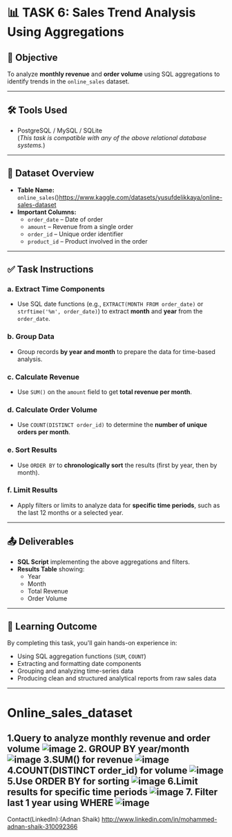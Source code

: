 # 📊 TASK 6: Sales Trend Analysis Using Aggregations

## 🎯 Objective
To analyze **monthly revenue** and **order volume** using SQL aggregations to identify trends in the `online_sales` dataset.

---

## 🛠️ Tools Used
- PostgreSQL / MySQL / SQLite  
(*This task is compatible with any of the above relational database systems.*)

---

## 📂 Dataset Overview
- **Table Name:** `online_sales`()https://www.kaggle.com/datasets/yusufdelikkaya/online-sales-dataset
- **Important Columns:**
  - `order_date` – Date of order
  - `amount` – Revenue from a single order
  - `order_id` – Unique order identifier
  - `product_id` – Product involved in the order

---

## ✅ Task Instructions

### a. Extract Time Components
- Use SQL date functions (e.g., `EXTRACT(MONTH FROM order_date)` or `strftime('%m', order_date)`) to extract **month** and **year** from the `order_date`.

### b. Group Data
- Group records **by year and month** to prepare the data for time-based analysis.

### c. Calculate Revenue
- Use `SUM()` on the `amount` field to get **total revenue per month**.

### d. Calculate Order Volume
- Use `COUNT(DISTINCT order_id)` to determine the **number of unique orders per month**.

### e. Sort Results
- Use `ORDER BY` to **chronologically sort** the results (first by year, then by month).

### f. Limit Results
- Apply filters or limits to analyze data for **specific time periods**, such as the last 12 months or a selected year.

---

## 📤 Deliverables
- **SQL Script** implementing the above aggregations and filters.
- **Results Table** showing:
  - Year  
  - Month  
  - Total Revenue  
  - Order Volume

---

## 📘 Learning Outcome
By completing this task, you'll gain hands-on experience in:
- Using SQL aggregation functions (`SUM`, `COUNT`)
- Extracting and formatting date components
- Grouping and analyzing time-series data
- Producing clean and structured analytical reports from raw sales data

---

# Online_sales_dataset
1.Query to analyze monthly revenue and order volume
  ![image](https://github.com/user-attachments/assets/d523bf25-6fc5-48a8-880f-4712baeaa1e3)
2. GROUP BY year/month
  ![image](https://github.com/user-attachments/assets/11a2326d-eca3-41d0-8d81-4b9ee6aaabaf)
3.SUM() for revenue
  ![image](https://github.com/user-attachments/assets/3af8c0e8-6813-4f64-8709-8048073e327e)
4.COUNT(DISTINCT order_id) for volume
  ![image](https://github.com/user-attachments/assets/28607359-0595-41da-8926-86db76e0390d)
5.Use ORDER BY for sorting
  ![image](https://github.com/user-attachments/assets/28c4d2dd-53df-41bd-a5f6-1dab6ae4907d)
6.Limit results for specific time periods
  ![image](https://github.com/user-attachments/assets/6a261441-24c7-4e4f-b504-96b342cf8c59)
7. Filter last 1 year using WHERE
  ![image](https://github.com/user-attachments/assets/a116f269-9911-412d-8c82-b55e652c403c)
-----------------------------------------------------
Contact(LinkedIn):(Adnan Shaik) http://www.linkedin.com/in/mohammed-adnan-shaik-310092366





